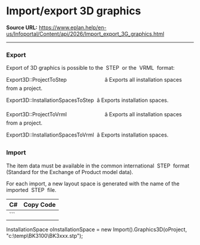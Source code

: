 # Import/export 3D graphics

**Source URL:** https://www.eplan.help/en-us/Infoportal/Content/api/2026/Import_export_3G_graphics.html

---

### Export

Export of 3D graphics is possible to the  STEP  or the  VRML  format:

Export3D::ProjectToStep                          â Exports all installation spaces from a project.

Export3D::InstallationSpacesToStep  â Exports installation spaces.

Export3D::ProjectToVrml                          â Exports all installation spaces from a project.

Export3D::InstallationSpacesToVrml  â Exports installation spaces.

### Import

The item data must be available in the common international  STEP  format (Standard for the Exchange of Product model data).

For each import, a new layout space is generated with the name of the imported  STEP  file.

| C# | Copy Code |
| --- | --- |
| ```  InstallationSpace oInstallationSpace = new Import().Graphics3D(oProject, "c:\\temp\\BK3100\\BK3xxx.stp"); ``` | |

```


```